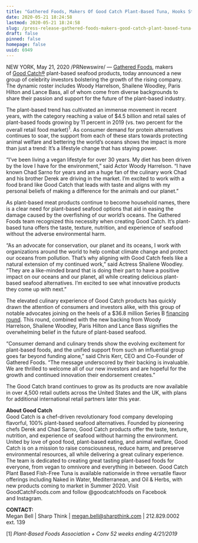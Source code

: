 ```yaml
---
title: "Gathered Foods, Makers Of Good Catch Plant-Based Tuna, Hooks Star-Studded Celebrity Investors"
date: 2020-05-21 18:24:58
lastmod: 2020-05-21 18:24:58
slug: /press-release-gathered-foods-makers-good-catch-plant-based-tuna-hooks-star-studded-celebrity
draft: false
pinned: false
homepage: false
uuid: 6949
---
```

<p>NEW YORK, May 21, 2020 /PRNewswire/ — <a href="https://c212.net/c/link/?t=0&l=en&o=2809829-1&h=2473377282&u=http%3A%2F%2Fgatheredfoods.com%2F&a=Gathered+Foods">Gathered Foods</a>, makers of <a href="https://c212.net/c/link/?t=0&l=en&o=2809829-1&h=1464719621&u=https%3A%2F%2Fgoodcatchfoods.com%2F&a=Good+Catch%C2%AE">Good Catch®</a> plant-based seafood products, today announced a new group of celebrity investors bolstering the growth of the rising company. The dynamic roster includes Woody Harrelson, Shailene Woodley, Paris Hilton and Lance Bass, all of whom come from diverse backgrounds to share their passion and support for the future of the plant-based industry.</p>

<p>The plant-based trend has cultivated an immense movement in recent years, with the category reaching a value of $4.5 billion and retail sales of plant-based foods growing by 11 percent in 2019 (vs. two percent for the overall retail food market)<sup>1</sup>. As consumer demand for protein alternatives continues to soar, the support from each of these stars towards protecting animal welfare and bettering the world’s oceans shows the impact is more than just a trend: It’s a lifestyle change that has staying power.</p>

<p>“I’ve been living a vegan lifestyle for over 30 years. My diet has been driven by the love I have for the environment,” said Actor Woody Harrelson. “I have known Chad Sarno for years and am a huge fan of the culinary work Chad and his brother Derek are driving in the market. I’m excited to work with a food brand like Good Catch that leads with taste and aligns with my personal beliefs of making a difference for the animals and our planet.”</p>

<p>As plant-based meat products continue to become household names, there is a clear need for plant-based seafood options that aid in easing the damage caused by the overfishing of our world’s oceans. The Gathered Foods team recognized this necessity when creating Good Catch. It’s plant-based tuna offers the taste, texture, nutrition, and experience of seafood without the adverse environmental harm.</p>

<p>“As an advocate for conservation, our planet and its oceans, I work with organizations around the world to help combat climate change and protect our oceans from pollution. That’s why aligning with Good Catch feels like a natural extension of my continued work,” said Actress Shailene Woodley. “They are a like-minded brand that is doing their part to have a positive impact on our oceans and our planet, all while creating delicious plant-based seafood alternatives. I’m excited to see what innovative products they come up with next.”</p>

<p>The elevated culinary experience of Good Catch products has quickly drawn the attention of consumers and investors alike, with this group of notable advocates joining on the heels of a $36.8 million Series B <a href="https://c212.net/c/link/?t=0&l=en&o=2809829-1&h=254115052&u=https%3A%2F%2Fwww.prnewswire.com%2Fnews-releases%2Fplant-based-food-tech-company-good-catch-secures-over-32m-in-series-b-financing-round-300987206.html&a=financing+round">financing round</a>. This round, combined with the new backing from Woody Harrelson, Shailene Woodley, Paris Hilton and Lance Bass signifies the overwhelming belief in the future of plant-based seafood.</p>

<p>“Consumer demand and culinary trends show the evolving excitement for plant-based foods, and the unified support from such an influential group goes far beyond funding alone,” said Chris Kerr, CEO and Co-Founder of Gathered Foods. “The message underscored by their backing is invaluable. We are thrilled to welcome all of our new investors and are hopeful for the growth and continued innovation their endorsement creates.”</p>

<p>The Good Catch brand continues to grow as its products are now available in over 4,500 retail outlets across the United States and the UK, with plans for additional international retail partners later this year.</p>

<p><strong>About Good Catch</strong><br />
Good Catch is a chef-driven revolutionary food company developing flavorful, 100% plant-based seafood alternatives. Founded by pioneering chefs Derek and Chad Sarno, Good Catch products offer the taste, texture, nutrition, and experience of seafood without harming the environment. United by love of good food, plant-based eating, and animal welfare, Good Catch is on a mission to raise consciousness, reduce harm, and preserve environmental resources, all while delivering a great culinary experience. The team is dedicated to creating great tasting plant-based foods for everyone, from vegan to omnivore and everything in between. Good Catch Plant Based Fish-Free Tuna is available nationwide in three versatile flavor offerings including Naked in Water, Mediterranean, and Oil <span class="amp">&</span> Herbs, with new products coming to market in Summer 2020. Visit GoodCatchFoods.com and follow @goodcatchfoods on Facebook and Instagram.</p>

<p><strong>CONTACT:</strong><br />
Megan Bell | Sharp Think | <a href="mailto:megan.bell@sharpthink.com">megan.bell@sharpthink.com</a> | 212.829.0002 ext. 139</p>

<p>[1] <em>Plant-Based Foods Association + Conv 52 weeks ending 4/21/2019</em></p>
